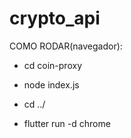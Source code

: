 # crypto_api

COMO RODAR(navegador):

- cd coin-proxy
- node index.js

- cd ../
- flutter run -d chrome
